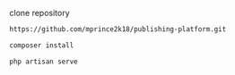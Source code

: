 clone repository

```bash
https://github.com/mprince2k18/publishing-platform.git
```

```bash
composer install
```

```bash
php artisan serve
```
